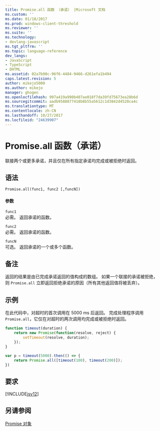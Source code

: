 ```yaml
---
title: Promise.all 函数 （承诺） |Microsoft 文档
ms.custom: ''
ms.date: 01/18/2017
ms.prod: windows-client-threshold
ms.reviewer: ''
ms.suite: ''
ms.technology:
- devlang-javascript
ms.tgt_pltfrm: ''
ms.topic: language-reference
dev_langs:
- JavaScript
- TypeScript
- DHTML
ms.assetid: 02a7b90c-96f6-4484-9466-d261efa1b494
caps.latest.revision: 5
author: mikejo5000
ms.author: mikejo
manager: ghogen
ms.openlocfilehash: 997a419a990b407ae018f7da39fd75673ea28b6d
ms.sourcegitcommit: aadb9588877418b8b55a5612c1d3842d4520ca4c
ms.translationtype: MT
ms.contentlocale: zh-CN
ms.lasthandoff: 10/27/2017
ms.locfileid: "24639907"
---
```

# <a name="promiseall-function-promise"></a>Promise.all 函数（承诺）
联接两个或更多承诺，并且仅在所有指定承诺均完成或被拒绝时返回。  
  
## <a name="syntax"></a>语法  
  
```  
Promise.all(func1, func2 [,funcN])  
```  
  
#### <a name="parameters"></a>参数  
 `func1`  
 必需。 返回承诺的函数。  
  
 `func2`  
 必需。 返回承诺的函数。  
  
 `funcN`  
 可选。 返回承诺的一个或多个函数。  
  
## <a name="remarks"></a>备注  
 返回的结果是由已完成承诺返回的值构成的数组。 如果一个联接的承诺被拒绝，则 `Promise.all` 立即返回拒绝承诺的原因（所有其他返回值将被丢弃）。  
  
## <a name="example"></a>示例  
 在此代码中，对超时的首次调用在 5000 ms 后返回。 完成处理程序调用 `Promise.all`，它仅在对超时的两次调用均完成或被拒绝时返回。  
  
```JavaScript  
function timeout(duration) {  
    return new Promise(function(resolve, reject) {  
        setTimeout(resolve, duration);  
    });  
}  
  
var p = timeout(5000).then(() => {  
    return Promise.all([timeout(100), timeout(200)]);  
})  
```  
  
## <a name="requirements"></a>要求  
 [!INCLUDE[jsv12](../../javascript/reference/includes/jsv12-md.md)]  
  
## <a name="see-also"></a>另请参阅  
 [Promise 对象](../../javascript/reference/promise-object-javascript.md)